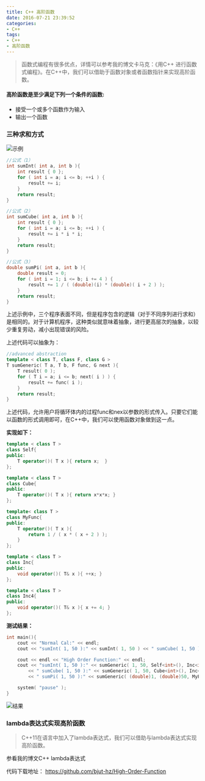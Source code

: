 ```yaml
---
title: C++ 高阶函数
date: 2016-07-21 23:39:52
categories:
- C++
tags:
- C++
- 高阶函数
---
```


>函数式编程有很多优点，详情可以参考我的博文卡马克：《用C++ 进行函数式编程》。在C++中，我们可以借助于函数对象或者函数指针来实现高阶函数。

<!-- more -->

#### 高阶函数是至少满足下列一个条件的函数:
- 接受一个或多个函数作为输入
- 输出一个函数

### 三种求和方式

![示例](http://i.imgur.com/7S95DNV.png)

``` C++
//公式（1）
int sumInt( int a, int b ){
    int result { 0 };
    for ( int i = a; i <= b; ++i ) {
        result += i;
    }
    return result;
}

//公式（2）
int sumCube( int a, int b ){
    int result { 0 };
    for ( int i = a; i <= b; ++i ) {
        result += i * i * i;
    }
    return result;
}

//公式（3）
double sumPi( int a, int b ){
    double result = 0;
    for ( int i = 1; i <= b; i += 4 ) {
        result += 1 / ( (double)(i) * (double)( i + 2 ) );
    }
    return result;
}
```
    
上述示例中，三个程序表面不同，但是程序包含的逻辑（对于不同序列进行求和）是相同的。对于计算机程序，这种类似就意味着抽象，进行更高层次的抽象，以较少重复劳动，减小出现错误的风险。

上述代码可以抽象为：

``` C++
//advanced abstraction
template < class T, class F, class G >
T sumGeneric( T a, T b, F func, G next ){
    T result( 0 );
    for ( T i = a; i <= b; next( i ) ) {
        result += func( i ); 
    }
    return result;
}
```

上述代码，允许用户将循环体内的过程func和nex以参数的形式传入。只要它们能以函数的形式调用即可，在C++中，我们可以使用函数对象做到这一点。

**实现如下：**
``` C++
template < class T >
class Self{
public:
    T operator()( T x ){ return x;  }
};

template < class T >
class Cube{
public:
    T operator()( T x ){ return x*x*x; }
};

template< class T >
class MyFunc{
public:
    T operator()( T x ){
        return 1 / ( x * ( x + 2 ) );
    }
};

template < class T >
class Inc{
public:
    void operator()( T& x ){ ++x; }
};

template < class T >
class Inc4{
public:
    void operator()( T& x ){ x += 4; }
};
```

**测试结果：**
``` C++
int main(){
    cout << "Normal Cal:" << endl;
    cout << "sumInt( 1, 50 ):" << sumInt( 1, 50 ) << " sumCube( 1, 50 ):" << sumCube( 1, 50 ) << " sumPi( 1, 50 ):" << sumPi( 1, 50 );

    cout << endl << "High Order Function:" << endl;
    cout << "sumInt( 1, 50 ):" << sumGeneric( 1, 50, Self<int>(), Inc<int>() ) 
        << " sumCube( 1, 50 ):" << sumGeneric( 1, 50, Cube<int>(), Inc<int>() )
        << " sumPi( 1, 50 ):" << sumGeneric( (double)1, (double)50, MyFunc<double>(), Inc4<double>() );

    system( "pause" );
}
```
![结果](http://i.imgur.com/nvvFPya.png)

### lambda表达式实现高阶函数

> C++11在语言中加入了lambda表达式，我们可以借助与lambda表达式实现高阶函数。

参看我的博文C++ lambda表达式

代码下载地址：
https://github.com/bjut-hz/High-Order-Function